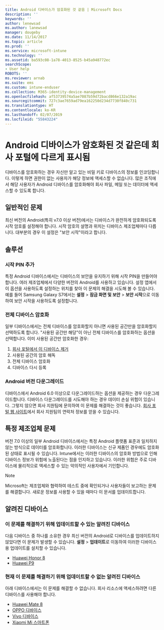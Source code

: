 ```yaml
---
title: Android 디바이스가 암호화된 것 같음 | Microsoft Docs
description: ''
keywords: ''
author: lenewsad
ms.author: lanewsad
manager: dougeby
ms.date: 11/14/2017
ms.topic: article
ms.prod: ''
ms.service: microsoft-intune
ms.technology: ''
ms.assetid: ba593c08-1a78-4013-8525-b45a948772ec
searchScope:
- User help
ROBOTS: ''
ms.reviewer: arnab
ms.suite: ems
ms.custom: intune-enduser
ms.collection: M365-identity-device-management
ms.openlocfilehash: af53739574a5ae7087b59d72bacd866e132a19ac
ms.sourcegitcommit: 727c3ae7659ad79ea162250d234d7730f840c731
ms.translationtype: HT
ms.contentlocale: ko-KR
ms.lasthandoff: 02/07/2019
ms.locfileid: "55843224"
---
```

# <a name="your-android-device-seems-to-be-encrypted-but-company-portal-says-otherwise"></a>Android 디바이스가 암호화된 것 같은데 회사 포털에 다르게 표시됨

디바이스를 암호화하는 경우 자신만 알고 있는 비밀 키로 디바이스의 정보를 인코딩합니다. 이렇게 하면 권한이 없는 사용자가 해당 정보에 액세스할 수 없습니다. 많은 조직에서 해당 사용자가 Android 디바이스를 암호화해야 회사 파일, 메일 또는 데이터에 액세스할 수 있도록 합니다.

## <a name="common-issues"></a>일반적인 문제

최신 버전의 Android(특히 v7.0 이상 버전)에서는 디바이스가 완전하게 암호화되도록 시작 암호를 설정해야 합니다. 시작 암호의 설명과 위치는 디바이스 제조업체마다 다릅니다. 대부분의 경우 이 설정은 "보안 시작"이라고 합니다. 

## <a name="solutions"></a>솔루션

### <a name="add-a-startup-pin"></a>시작 PIN 추가

특정 Android 디바이스에서는 디바이스의 보안을 유지하기 위해 시작 PIN을 만들어야 합니다. 여러 제조업체에서 다양한 버전의 Android를 사용하고 있습니다. 설정 앱에서 이 옵션을 사용하도록 설정하는 위치를 찾아 이 문제의 해결을 시도해 볼 수 있습니다. 예를 들어 Samsung Galaxy S7에서는 **설정** > **잠금 화면 및 보안** > **보안 시작**으로 이동하여 보안 시작을 사용하도록 설정합니다.  

### <a name="encrypt-the-entire-device"></a>전체 디바이스 암호화

일부 디바이스에서는 전체 디바이스를 암호화할지 아니면 사용된 공간만을 암호화할지 선택하도록 합니다. "사용된 공간만 해당"이 아닌 전체 디바이스를 암호화하는 옵션을 선택합니다. 이미 사용된 공간만 암호화한 경우:

1. [회사 포털에서 이 디바이스 제거](unenroll-your-device-from-intune-android.md)
2. 사용된 공간의 암호 해독
3. 전체 디바이스 암호화
4. 디바이스 다시 등록

### <a name="downgrade-your-version-of-android"></a>Android 버전 다운그레이드

디바이스에서 Android 6.0 이상으로 다운그레이드하는 옵션을 제공하는 경우 다운그레이드합니다. 디바이스 다운그레이드를 시도해야 하는 경우 데이터 손실 위험이 있습니다. 그렇지 않으면 회사 지원팀에 문의하여 이 문제를 해결하는 것이 좋습니다. [회사 포털 웹 사이트](https://go.microsoft.com/fwlink/?linkid=2010980)에서 회사 지원팀의 연락처 정보를 얻을 수 있습니다.

## <a name="specific-manufacturer-issues"></a>특정 제조업체 문제

버전 7.0 이상의 일부 Android 디바이스에서는 특정 Android 플랫폼 표준과 일치하지 않는 방식으로 데이터를 암호화합니다. 이러한 디바이스는 신규 제품인 경우에도 암호화된 상태로 표시될 수 있습니다. Intune에서는 이러한 디바이스의 암호화 방법으로 인해 디바이스 정보가 위험에 노출된다는 점을 인지하고 있습니다. 이러한 위험은 주로 디바이스에 물리적으로 액세스할 수 있는 악의적인 사용자에서 기인합니다.

> [!Note]
> Microsoft는 제조업체와 협력하여 테스트 중에 확인되거나 사용자들이 보고하는 문제를 해결합니다. 새로운 정보를 사용할 수 있을 때마다 이 문서를 업데이트합니다. 

## <a name="known-devices"></a>알려진 디바이스

### <a name="known-devices-that-can-be-updated-to-fix-this-issue"></a>이 문제를 해결하기 위해 업데이트할 수 있는 알려진 디바이스

다음 디바이스 중 하나를 소유한 경우 최신 버전의 Android로 디바이스를 업데이트하지 않았다면 이 문제가 발생할 수 있습니다. **설정** > **업데이트**로 이동하여 이러한 디바이스용 업데이트를 설치할 수 있습니다. 

- [Huawei Honor 8](https://consumer.huawei.com/us/support/phones/honor-8/)
- [Huawei P9](http://consumer.huawei.com/en/phones/p9/)

### <a name="known-devices-that-currently-cannot-be-updated-to-fix-this-issue"></a>현재 이 문제를 해결하기 위해 업데이트할 수 없는 알려진 디바이스

아래 디바이스에서는 이 문제를 해결할 수 없습니다. 회사 리소스에 액세스하려면 다른 디바이스를 사용해야 합니다. 

- [Huawei Mate 8](https://consumer.huawei.com/en/mobile-phones/mate8/index.htm)
- [OPPO 디바이스](http://www.oppo.com/en/smartphones)
- [Vivo 디바이스](https://www.vivo.co.in)
- [Xiaomi Mi 스마트폰](https://xiaomi-mi.com/mi-smartphones/)
